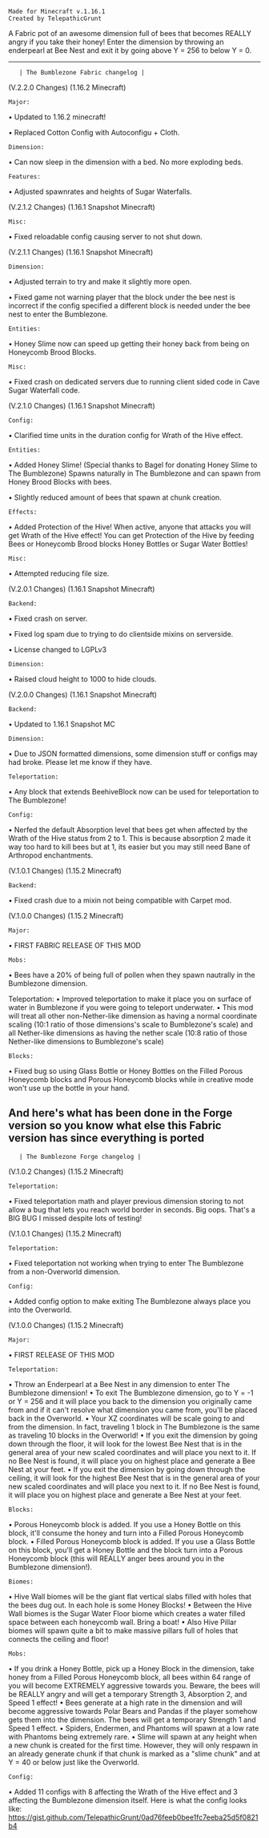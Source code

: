     Made for Minecraft v.1.16.1
    Created by TelepathicGrunt

A Fabric pot of an awesome dimension full of bees that becomes REALLY angry if you take their honey! 
Enter the dimension by throwing an enderpearl at Bee Nest and exit it by going above Y = 256 to below Y = 0.

------------------------------------------------
       | The Bumblezone Fabric changelog |

   (V.2.2.0 Changes) (1.16.2 Minecraft)

	Major:
• Updated to 1.16.2 minecraft!

• Replaced Cotton Config with Autoconfigu + Cloth.

	Dimension:
• Can now sleep in the dimension with a bed. No more exploding beds.

	Features:
• Adjusted spawnrates and heights of Sugar Waterfalls.


   (V.2.1.2 Changes) (1.16.1 Snapshot Minecraft)

	Misc:
• Fixed reloadable config causing server to not shut down.

   (V.2.1.1 Changes) (1.16.1 Snapshot Minecraft)

	Dimension:
• Adjusted terrain to try and make it slightly more open.

• Fixed game not warning player that the block under the bee nest is incorrect if the config specified a different block is needed under the bee nest to enter the Bumblezone.

	Entities:
• Honey Slime now can speed up getting their honey back from being on Honeycomb Brood Blocks.

	Misc:
• Fixed crash on dedicated servers due to running client sided code in Cave Sugar Waterfall code.


   (V.2.1.0 Changes) (1.16.1 Snapshot Minecraft)

	Config:
• Clarified time units in the duration config for Wrath of the Hive effect.

	Entities:
• Added Honey Slime! (Special thanks to Bagel for donating Honey Slime to The Bumblezone) Spawns naturally in The Bumblezone and can spawn from Honey Brood Blocks with bees.

• Slightly reduced amount of bees that spawn at chunk creation.

	Effects:
• Added Protection of the Hive! When active, anyone that attacks you will get Wrath of the Hive effect! You can get Protection of the Hive by feeding Bees or Honeycomb Brood blocks Honey Bottles or Sugar Water Bottles!

	Misc:
• Attempted reducing file size.

   (V.2.0.1 Changes) (1.16.1 Snapshot Minecraft)

	Backend:
• Fixed crash on server.

• Fixed log spam due to trying to do clientside mixins on serverside.

• License changed to LGPLv3

	Dimension:
• Raised cloud height to 1000 to hide clouds.


   (V.2.0.0 Changes) (1.16.1 Snapshot Minecraft)

	Backend:
• Updated to 1.16.1 Snapshot MC

 	Dimension:
• Due to JSON formatted dimensions, some dimension stuff or configs may had broke. Please let me know if they have.

 	Teleportation:
• Any block that extends BeehiveBlock now can be used for teleportation to The Bumblezone!

 	Config:
• Nerfed the default Absorption level that bees get when affected by the Wrath of the Hive status from 2 to 1. This is because absorption 2 made it way too hard to kill bees but at 1, its easier but you may still need Bane of Arthropod enchantments.


   (V.1.0.1 Changes) (1.15.2 Minecraft)

	Backend:
• Fixed crash due to a mixin not being compatible with Carpet mod.
       
       
   (V.1.0.0 Changes) (1.15.2 Minecraft)
    
	Major:
• FIRST FABRIC RELEASE OF THIS MOD
  
 	Mobs:
• Bees have a 20% of being full of pollen when they spawn nautrally in the Bumblezone dimension.

  Teleportation:
• Improved teleportation to make it place you on surface of water in Bumblezone if you were going to teleport underwater.
• This mod will treat all other non-Nether-like dimension as having a normal coordinate scaling (10:1 ratio of those dimensions's scale to Bumblezone's scale) and all Nether-like dimensions as having the nether scale (10:8 ratio of those Nether-like dimensions to Bumblezone's scale)

	Blocks:
• Fixed bug so using Glass Bottle or Honey Bottles on the Filled Porous Honeycomb blocks and Porous Honeycomb blocks while in creative mode won't use up the bottle in your hand.



And here's what has been done in the Forge version so you know what else this Fabric version has since everything is ported
------------------------------------------------
       | The Bumblezone Forge changelog |
       
       
   (V.1.0.2 Changes) (1.15.2 Minecraft)
  
  	Teleportation:
• Fixed teleportation math and player previous dimension storing to not allow a bug that lets you reach world border in seconds. Big oops. That's a BIG BUG I missed despite lots of testing!
  	
       
   (V.1.0.1 Changes) (1.15.2 Minecraft)
  
  	Teleportation:
• Fixed teleportation not working when trying to enter The Bumblezone from a non-Overworld dimension.

	Config:
• Added config option to make exiting The Bumblezone always place you into the Overworld.

       
   (V.1.0.0 Changes) (1.15.2 Minecraft)
    
	Major:
• FIRST RELEASE OF THIS MOD

	Teleportation:
• Throw an Enderpearl at a Bee Nest in any dimension to enter The Bumblezone dimension!
• To exit The Bumblezone dimension, go to Y = -1 or Y = 256 and it will place you back to the dimension you originally came from and if it can't resolve what dimension you came from, you'll be placed back in the Overworld.
• Your XZ coordinates will be scale going to and from the dimension. In fact, traveling 1 block in The Bumblezone is the same as traveling 10 blocks in the Overworld!
• If you exit the dimension by going down through the floor, it will look for the lowest Bee Nest that is in the general area of your new scaled coordinates and will place you next to it. If no Bee Nest is found, it will place you on highest place and generate a Bee Nest at your feet.
• If you exit the dimension by going down through the ceiling, it will look for the highest Bee Nest that is in the general area of your new scaled coordinates and will place you next to it. If no Bee Nest is found, it will place you on highest place and generate a Bee Nest at your feet.

	Blocks:
• Porous Honeycomb block is added. If you use a Honey Bottle on this block, it'll consume the honey and turn into a Filled Porous Honeycomb block.
• Filled Porous Honeycomb block is added. If you use a Glass Bottle on this block, you'll get a Honey Bottle and the block turn into a Porous Honeycomb block (this will REALLY anger bees around you in the Bumblezone dimension!).

	Biomes:
• Hive Wall biomes will be the giant flat vertical slabs filled with holes that the bees dug out. In each hole is some Honey Blocks!
• Between the Hive Wall biomes is the Sugar Water Floor biome which creates a water filled space between each honeycomb wall. Bring a boat!
• Also Hive Pillar biomes will spawn quite a bit to make massive pillars full of holes that connects the ceiling and floor!

	Mobs:
• If you drink a Honey Bottle, pick up a Honey Block in the dimension, take honey from a Filled Porous Honeycomb block, all bees within 64 range of you will become EXTREMELY aggressive towards you. Beware, the bees will be REALLY angry and will get a temporary Strength 3, Absorption 2, and Speed 1 effect!
• Bees generate at a high rate in the dimension and will become aggressive towards Polar Bears and Pandas if the player somehow gets them into the dimension. The bees will get a temporary Strength 1 and Speed 1 effect.
• Spiders, Endermen, and Phantoms will spawn at a low rate with Phantoms being extremely rare.
• Slime will spawn at any height when a new chunk is created for the first time. However, they will only respawn in an already generate chunk if that chunk is marked as a "slime chunk" and at Y = 40 or below just like the Overworld.

	Config:
• Added 11 configs with 8 affecting the Wrath of the Hive effect and 3 affecting the Bumblezone dimension itself. Here is what the config looks like: https://gist.github.com/TelepathicGrunt/0ad76feeb0bee1fc7eeba25d5f0821b4